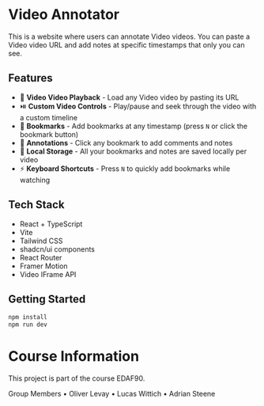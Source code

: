 # Video Annotator

This is a website where users can annotate Video videos.
You can paste a Video video URL and add notes at specific timestamps that only you can see.

## Features

- 🎥 **Video Video Playback** - Load any Video video by pasting its URL
- ⏯️ **Custom Video Controls** - Play/pause and seek through the video with a custom timeline
- 🔖 **Bookmarks** - Add bookmarks at any timestamp (press `N` or click the bookmark button)
- 📝 **Annotations** - Click any bookmark to add comments and notes
- 💾 **Local Storage** - All your bookmarks and notes are saved locally per video
- ⚡ **Keyboard Shortcuts** - Press `N` to quickly add bookmarks while watching

## Tech Stack

- React + TypeScript
- Vite
- Tailwind CSS
- shadcn/ui components
- React Router
- Framer Motion
- Video IFrame API

## Getting Started

```bash
npm install
npm run dev
```

# Course Information

This project is part of the course EDAF90.

Group Members
• Oliver Levay
• Lucas Wittich
• Adrian Steene

